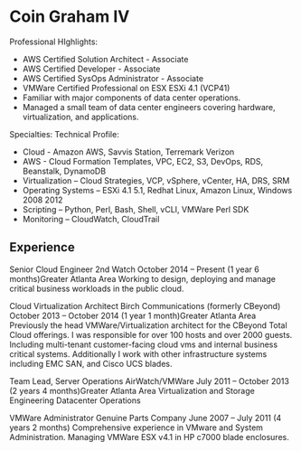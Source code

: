 Coin Graham IV
======

Professional HIghlights:
* AWS Certified Solution Architect - Associate
* AWS Certified Developer - Associate
* AWS Certified SysOps Administrator - Associate
* VMWare Certified Professional on ESX ESXi 4.1 (VCP41)
* Familiar with major components of data center operations.
* Managed a small team of data center engineers covering hardware, virtualization, and applications.

Specialties: Technical Profile:
* Cloud - Amazon AWS, Savvis Station, Terremark Verizon
* AWS - Cloud Formation Templates, VPC, EC2, S3, DevOps, RDS, Beanstalk, DynamoDB
* Virtualization – Cloud Strategies, VCP, vSphere, vCenter, HA, DRS, SRM
* Operating Systems – ESXi 4.1 5.1, Redhat Linux, Amazon Linux, Windows 2008 2012
* Scripting – Python, Perl, Bash, Shell, vCLI, VMWare Perl SDK
* Monitoring – CloudWatch, CloudTrail

Experience
------

Senior Cloud Engineer
2nd Watch
October 2014 – Present (1 year 6 months)Greater Atlanta Area
Working to design, deploying and manage critical business workloads in the public cloud.

Cloud Virtualization Architect
Birch Communications (formerly CBeyond)
October 2013 – October 2014 (1 year 1 month)Greater Atlanta Area
Previously the head VMWare/Virtualization architect for the CBeyond Total Cloud offerings. I was responsible for over 100 hosts and over 2000 guests. Including multi-tenant customer-facing cloud vms and internal business critical systems.  Additionally I work with other infrastructure systems including EMC SAN, and Cisco UCS blades.

Team Lead, Server Operations
AirWatch/VMWare
July 2011 – October 2013 (2 years 4 months)Greater Atlanta Area
Virtualization and Storage Engineering
Datacenter Operations

VMWare Administrator
Genuine Parts Company
June 2007 – July 2011 (4 years 2 months)
Comprehensive experience in VMware and System Administration. Managing VMWare ESX v4.1 in HP c7000 blade enclosures.